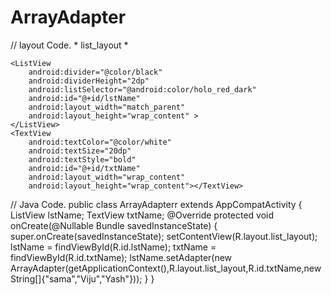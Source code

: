 # ArrayAdapter
// layout Code.  * list_layout *
<?xml version="1.0" encoding="utf-8"?>
<LinearLayout xmlns:android="http://schemas.android.com/apk/res/android"
    android:orientation="vertical"
    android:layout_width="match_parent"
    android:layout_height="match_parent">

    <ListView
        android:divider="@color/black"
        android:dividerHeight="2dp"
        android:listSelector="@android:color/holo_red_dark"
        android:id="@+id/lstName"
        android:layout_width="match_parent"
        android:layout_height="wrap_content" >
    </ListView>
    <TextView
        android:textColor="@color/white"
        android:textSize="20dp"
        android:textStyle="bold"
        android:id="@+id/txtName"
        android:layout_width="wrap_content"
        android:layout_height="wrap_content"></TextView>

</LinearLayout>

// Java Code.
public class ArrayAdapterr extends AppCompatActivity {
    ListView lstName;
    TextView txtName;
    @Override
    protected void onCreate(@Nullable Bundle savedInstanceState) {
        super.onCreate(savedInstanceState);
        setContentView(R.layout.list_layout);
        lstName = findViewById(R.id.lstName);
        txtName = findViewById(R.id.txtName);
        lstName.setAdapter(new ArrayAdapter<String>(getApplicationContext(),R.layout.list_layout,R.id.txtName,new String[]{"sama","Viju","Yash"}));
    }
}
